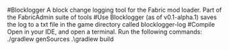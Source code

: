 #Blocklogger
A block change logging tool for the Fabric mod loader. Part of the FabricAdmin suite of tools
#Use
Blocklogger (as of v0.1-alpha.1) saves the log to a txt file in the game directory called blocklogger-log
#Compile
Open in your IDE, and open a terminal. Run the following commands:
./gradlew genSources
.\gradlew build
